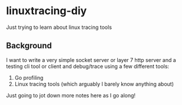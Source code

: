 # linuxtracing-diy
Just trying to learn about linux tracing tools

## Background

I want to write a very simple socket server or layer 7 http server and a testing cli tool or client and debug/trace using a few different tools:

1. Go profiling
2. Linux tracing tools (which arguably I barely know anything about)

Just going to jot down more notes here as I go along!
